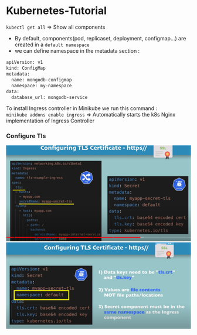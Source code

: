 # Kubernetes-Tutorial

``kubectl get all`` => Show all components

- By default, components(pod, replicaset, deployment, configmap...) are created in a ``default namespace``
- we can define namespace in the metadata section : 
```
apiVersion: v1
kind: ConfigMap
metadata:
  name: mongodb-configmap
  namespace: my-namespace
data:
  database_url: mongodb-service

```

To install Ingress controller in Minikube we run this command :  
`minikube addons enable ingress` => Automatically starts the k8s Nginx implementation of Ingress Controller

### Configure Tls
![alt text](configure_tls.PNG)
![alt text](tls2.PNG)
